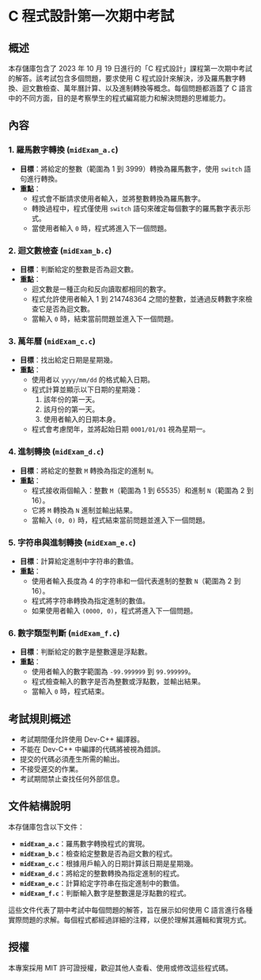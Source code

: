# C 程式設計第一次期中考試

## 概述
本存儲庫包含了 2023 年 10 月 19 日進行的「C 程式設計」課程第一次期中考試的解答。該考試包含多個問題，要求使用 C 程式設計來解決，涉及羅馬數字轉換、迴文數檢查、萬年曆計算、以及進制轉換等概念。每個問題都涵蓋了 C 語言中的不同方面，目的是考察學生的程式編寫能力和解決問題的思維能力。

## 內容
### 1. 羅馬數字轉換 (`midExam_a.c`)
- **目標**：將給定的整數（範圍為 1 到 3999）轉換為羅馬數字，使用 `switch` 語句進行轉換。
- **重點**：
  - 程式會不斷請求使用者輸入，並將整數轉換為羅馬數字。
  - 轉換過程中，程式僅使用 `switch` 語句來確定每個數字的羅馬數字表示形式。
  - 當使用者輸入 `0` 時，程式將進入下一個問題。

### 2. 迴文數檢查 (`midExam_b.c`)
- **目標**：判斷給定的整數是否為迴文數。
- **重點**：
  - 迴文數是一種正向和反向讀取都相同的數字。
  - 程式允許使用者輸入 1 到 214748364 之間的整數，並通過反轉數字來檢查它是否為迴文數。
  - 當輸入 `0` 時，結束當前問題並進入下一個問題。

### 3. 萬年曆 (`midExam_c.c`)
- **目標**：找出給定日期是星期幾。
- **重點**：
  - 使用者以 `yyyy/mm/dd` 的格式輸入日期。
  - 程式計算並顯示以下日期的星期幾：
    1. 該年份的第一天。
    2. 該月份的第一天。
    3. 使用者輸入的日期本身。
  - 程式會考慮閏年，並將起始日期 `0001/01/01` 視為星期一。

### 4. 進制轉換 (`midExam_d.c`)
- **目標**：將給定的整數 `M` 轉換為指定的進制 `N`。
- **重點**：
  - 程式接收兩個輸入：整數 `M`（範圍為 1 到 65535）和進制 `N`（範圍為 2 到 16）。
  - 它將 `M` 轉換為 `N` 進制並輸出結果。
  - 當輸入 `(0, 0)` 時，程式結束當前問題並進入下一個問題。

### 5. 字符串與進制轉換 (`midExam_e.c`)
- **目標**：計算給定進制中字符串的數值。
- **重點**：
  - 使用者輸入長度為 4 的字符串和一個代表進制的整數 `N`（範圍為 2 到 16）。
  - 程式將字符串轉換為指定進制的數值。
  - 如果使用者輸入 `(0000, 0)`，程式將進入下一個問題。

### 6. 數字類型判斷 (`midExam_f.c`)
- **目標**：判斷給定的數字是整數還是浮點數。
- **重點**：
  - 使用者輸入的數字範圍為 `-99.999999` 到 `99.999999`。
  - 程式檢查輸入的數字是否為整數或浮點數，並輸出結果。
  - 當輸入 `0` 時，程式結束。

## 考試規則概述
- 考試期間僅允許使用 Dev-C++ 編譯器。
- 不能在 Dev-C++ 中編譯的代碼將被視為錯誤。
- 提交的代碼必須產生所需的輸出。
- 不接受遲交的作業。
- 考試期間禁止查找任何外部信息。

## 文件結構說明
本存儲庫包含以下文件：
- **`midExam_a.c`**：羅馬數字轉換程式的實現。
- **`midExam_b.c`**：檢查給定整數是否為迴文數的程式。
- **`midExam_c.c`**：根據用戶輸入的日期計算該日期是星期幾。
- **`midExam_d.c`**：將給定的整數轉換為指定進制的程式。
- **`midExam_e.c`**：計算給定字符串在指定進制中的數值。
- **`midExam_f.c`**：判斷輸入數字是整數還是浮點數的程式。

這些文件代表了期中考試中每個問題的解答，旨在展示如何使用 C 語言進行各種實際問題的求解。每個程式都經過詳細的注釋，以便於理解其邏輯和實現方式。

## 授權
本專案採用 MIT 許可證授權，歡迎其他人查看、使用或修改這些程式碼。

